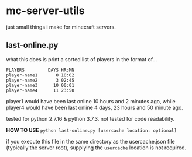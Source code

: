 # mc-server-utils
just small things i make for minecraft servers.

## last-online.py
what this does is print a sorted list of players in the format of...
```
PLAYERS         DAYS HR:MN
player-name1       0 10:02
player-name2       3 02:45
player-name3      10 00:01
player-name4      11 23:50
```
player1 would have been last online 10 hours and 2 minutes ago, while player4 would have been last online 4 days, 23 hours and 50 minute ago.

tested for python 2.7.16 & python 3.7.3. not tested for code readability.

**HOW TO USE**
`python last-online.py [usercache location: optional]`

if you execute this file in the same directory as the usercache.json file (typically the server root), supplying the `usercache` location is not required.
